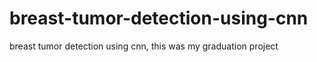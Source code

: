 # breast-tumor-detection-using-cnn
breast tumor detection using cnn, this was my graduation project
